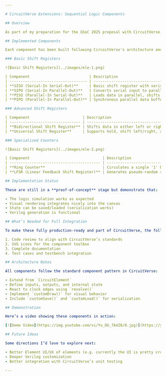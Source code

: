 ```yaml
---

# CircuitVerse Extensions: Sequential Logic Components

## Overview

As part of my preparation for the GSoC 2025 proposal with CircuitVerse, I created these sequential logic components as proof-of-concept implementations. The goal was to explore how new components—especially shift registers and similar elements—can be cleanly integrated into the existing CircuitVerse ecosystem. It was a fun learning experience and also helped me understand the architecture and extension workflows much better!

## Implemented Components

Each component has been built following CircuitVerse's architecture and includes key features like simulation behavior, visual rendering, serialization, and Verilog generation.

### Basic Shift Registers

![Basic Shift Registers](../images/ele-1.png)

| Component                           | Description                                       | Link                             |
| ----------------------------------- | ------------------------------------------------- | -------------------------------- |
| **SISO (Serial-In Serial-Out)**     | Basic shift register with serial input and output | [View Implementation](./SISO.md) |
| **SIPO (Serial-In Parallel-Out)**   | Converts serial input to parallel output          | [View Implementation](./SIPO.md) |
| **PISO (Parallel-In Serial-Out)**   | Loads data in parallel, shifts out serially       | [View Implementation](./PISO.md) |
| **PIPO (Parallel-In Parallel-Out)** | Synchronous parallel data buffer                  | [View Implementation](./PIPO.md) |

### Advanced Shift Registers

| Component                        | Description                                     | Link                                                   |
| -------------------------------- | ----------------------------------------------- | ------------------------------------------------------ |
| **Bidirectional Shift Register** | Shifts data in either left or right direction   | [View Implementation](./BidirectionalShiftRegister.md) |
| **Universal Shift Register**     | Supports hold, shift left/right, and load modes | [View Implementation](./UniversalShiftRegister.md)     |

### Specialized Counters

![Basic Shift Registers](../images/ele-2.png)

| Component                                 | Description                                            | Link                                    |
| ----------------------------------------- | ------------------------------------------------------ | --------------------------------------- |
| **Ring Counter**                          | Circulates a single '1' bit among register positions   | [View Implementation](./RingCounter.md) |
| **LFSR (Linear Feedback Shift Register)** | Generates pseudo-random sequences using feedback logic | [View Implementation](./LFSR.md)        |

## Implementation Status

These are still in a **proof-of-concept** stage but demonstrate that:

- The logic simulation works as expected
- Visual rendering integrates nicely into the canvas
- State can be saved/loaded (serialization works)
- Verilog generation is functional

## What’s Needed for Full Integration

To make these fully production-ready and part of CircuitVerse, the following steps would be needed:

1. Code review to align with CircuitVerse’s standards
2. SVG icons for the component toolbox
3. Complete documentation
4. Test cases and testbench integration

## Architecture Notes

All components follow the standard component pattern in CircuitVerse:

- Extend from `CircuitElement`
- Define inputs, outputs, and internal state
- React to clock edges using `resolve()`
- Implement `customDraw()` for visual behavior
- Include `customSave()` and `customLoad()` for serialization

## Demonstration

Here’s a video showing these components in action:

[![Demo Video](https://img.youtube.com/vi/Yu_OU_7A4Z8/0.jpg)](https://youtu.be/Yu_OU_7A4Z8)

## Future Ideas

Some directions I’d love to explore next:

- Better Element UI/UX of elements (e.g. currently the UI is pretty crude as can be seen in the demo )
- Deeper Verilog customization
- Better integration with CircuitVerse’s unit testing

---
```

